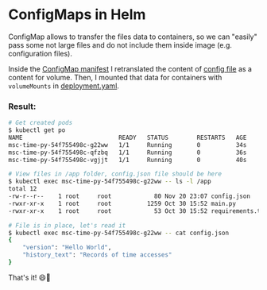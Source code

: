 # ConfigMaps in Helm

ConfigMap allows to transfer the files data to containers, so we can "easily" pass some not large files and do not include them inside image (e.g. configuration files).

Inside the [ConfigMap manifest](./chart-msc-time/templates/configmap.yaml) I retranslated the content of [config file](./chart-msc-time/files/app_config.json) as a content for volume. Then, I mounted that data for containers with `volumeMounts` in [deployment.yaml](./chart-msc-time/templates/deployment.yaml).

### Result:
```sh
# Get created pods
$ kubectl get po
NAME                           READY   STATUS        RESTARTS   AGE
msc-time-py-54f755498c-g22ww   1/1     Running       0          34s
msc-time-py-54f755498c-qfzbq   1/1     Running       0          36s
msc-time-py-54f755498c-vgjjt   1/1     Running       0          40s

# View files in /app folder, config.json file should be here
$ kubectl exec msc-time-py-54f755498c-g22ww -- ls -l /app
total 12
-rw-r--r--    1 root     root            80 Nov 20 23:07 config.json
-rwxr-xr-x    1 root     root          1259 Oct 30 15:52 main.py
-rwxr-xr-x    1 root     root            53 Oct 30 15:52 requirements.txt

# File is in place, let's read it
$ kubectl exec msc-time-py-54f755498c-g22ww -- cat config.json
{
    "version": "Hello World",
    "history_text": "Records of time accesses"
}
```

That's it! 😄🔫